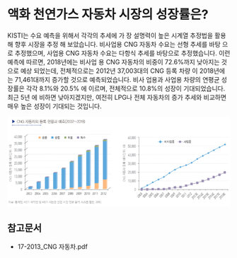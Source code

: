 # 액화 천연가스 자동차 시장의 성장률은?

KISTI는 수요 예측을 위해서 각각의 추세에 가
장 설명력이 높은 시계열 추정법을 활용해 향후 시장을 추정
해 보았습니다. 비사업용 CNG 자동차 수요는 선형 추세를 바탕
으로 추정했으며, 사업용 CNG 자동차 수요는 다항식 추세를
바탕으로 추정했습니다. 이런 예측에 따르면, 2018년에는 비사업
용 CNG 자동차의 비중이 72.6%까지 낮아지는 것으로 예상
되었는데, 전체적으로는 2012년 37,003대의 CNG 등록 차량
이 2018년에는 71,461대까지 증가할 것으로 예측되었습니다. 비사
업용과 사업용 차량의 연평균 성장률은 각각 8.1%와 20.5%
에 이르며, 전체적으로 10.8%의 성장이 기대되었습니다. 최근 5년
에 비하면 낮아지겠지만, 여전히 LPG나 전체 자동차의 증가
추세와 비교하면 매우 높은 성장이 기대되는 것입니다. 

![](./images/액화천연가스자동차_Q14_1_4.PNG)



## 참고문서 
- 17-2013_CNG 자동차.pdf